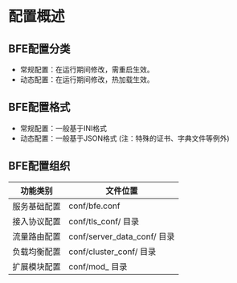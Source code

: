 # 配置概述

## BFE配置分类
- 常规配置：在运行期间修改，需重启生效。
- 动态配置：在运行期间修改，热加载生效。

## BFE配置格式
- 常规配置：一般基于INI格式
- 动态配置：一般基于JSON格式 (注：特殊的证书、字典文件等例外)

## BFE配置组织
| 功能类别     | 文件位置 |
| ------------ | -------- |
| 服务基础配置 | conf/bfe.conf |
| 接入协议配置 | conf/tls_conf/ 目录 | 
| 流量路由配置 | conf/server_data_conf/ 目录 |
| 负载均衡配置 | conf/cluster_conf/ 目录 |
| 扩展模块配置 | conf/mod_<name> 目录 |
